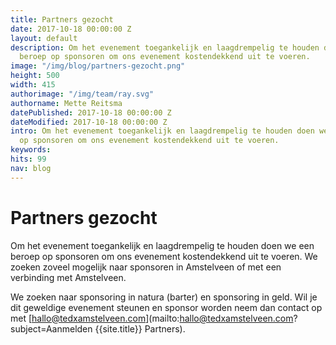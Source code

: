 ```yaml
---
title: Partners gezocht
date: 2017-10-18 00:00:00 Z
layout: default
description: Om het evenement toegankelijk en laagdrempelig te houden doen we een
  beroep op sponsoren om ons evenement kostendekkend uit te voeren.
image: "/img/blog/partners-gezocht.png"
height: 500
width: 415
authorimage: "/img/team/ray.svg"
authorname: Mette Reitsma
datePublished: 2017-10-18 00:00:00 Z
dateModified: 2017-10-18 00:00:00 Z
intro: Om het evenement toegankelijk en laagdrempelig te houden doen we een beroep
  op sponsoren om ons evenement kostendekkend uit te voeren.
keywords: 
hits: 99
nav: blog
---
```


# Partners gezocht

<a href="{{site.url}}{{page.url}}" title="{{ page.title }}"><amp-img noloading width="100" height="100" alt="{{ page.title }}" layout="responsive" src="{{site.url}}{{ page.image }}" class="photo pull-left"></amp-img></a>

Om het evenement toegankelijk en laagdrempelig te houden doen we een beroep op sponsoren om ons evenement kostendekkend uit te voeren. We zoeken zoveel mogelijk naar sponsoren in Amstelveen of met een verbinding met Amstelveen.

We zoeken naar sponsoring in natura (barter) en sponsoring in geld. Wil je dit geweldige evenement steunen en sponsor worden neem dan contact op met [hallo@tedxamstelveen.com](mailto:hallo@tedxamstelveen.com?subject=Aanmelden {{site.title}} Partners).
